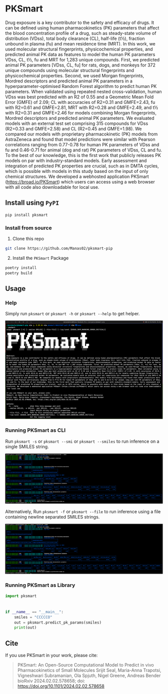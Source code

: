 # PKSmart

Drug exposure is a key contributor to the safety and efficacy of drugs. It can be defined using human pharmacokinetics (PK) parameters that affect the blood concentration profile of a drug, such as steady-state volume of distribution (VDss), total body clearance (CL), half-life (t½), fraction unbound in plasma (fu) and mean residence time (MRT). In this work, we used molecular structural fingerprints, physicochemical properties, and predicted animal PK data as features to model the human PK parameters VDss, CL, t½, fu and MRT for 1,283 unique compounds. First, we predicted animal PK parameters [VDss, CL, fu] for rats, dogs, and monkeys for 372 unique compounds using molecular structural fingerprints and physicochemical properties. Second, we used Morgan fingerprints, Mordred descriptors and predicted animal PK parameters in a hyperparameter-optimised Random Forest algorithm to predict human PK parameters. When validated using repeated nested cross-validation, human VDss was best predicted with an R2 of 0.55 and a Geometric Mean Fold Error (GMFE) of 2.09; CL with accuracies of R2=0.31 and GMFE=2.43, fu with R2=0.61 and GMFE=2.81, MRT with R2=0.28 and GMFE=2.49, and t½ with R2=0.31 and GMFE=2.46 for models combining Morgan fingerprints, Mordred descriptors and predicted animal PK parameters. We evaluated models with an external test set comprising 315 compounds for VDss (R2=0.33 and GMFE=2.58) and CL (R2=0.45 and GMFE=1.98). We compared our models with proprietary pharmacokinetic (PK) models from AstraZeneca and found that model predictions were similar with Pearson correlations ranging from 0.77-0.78 for human PK parameters of VDss and fu and 0.46-0.71 for animal (dog and rat) PK parameters of VDss, CL and fu. To the best of our knowledge, this is the first work that publicly releases PK models on par with industry-standard models. Early assessment and integration of predicted PK properties are crucial, such as in DMTA cycles, which is possible with models in this study based on the input of only chemical structures. We developed a webhosted application PKSmart (https://broad.io/PKSmart) which users can access using a web browser with all code also downloadable for local use.

## Install using `PyPI`

```sh
pip install pksmart
```

### Install from source

1. Clone this repo
```sh
git clone https://github.com/Manas02/pksmart-pip
```

2. Install the `PKSmart` Package
```sh
poetry install
poetry build
```

## Usage 

### Help
Simply run `pksmart` or `pksmart -h` or `pksmart --help` to get helper.

![](https://github.com/Manas02/pksmart-pip/raw/main/pksmart_help.png?raw=True)

### Running PKSmart as CLI
Run `pksmart -s` or `pksmart --smi` or `pksmart --smiles` to run inference on a single SMILES string.

![](https://github.com/Manas02/pksmart-pip/raw/main/pksmart_run_smiles.png?raw=True)

Alternatively, Run `pksmart -f` or `pksmart --file` to run inference using a file containing newline separated SMILES strings.

![](https://github.com/Manas02/pksmart-pip/raw/main/pksmart_run_file.png?raw=True)

### Running PKSmart as Library

```py
import pksmart


if __name__ == "__main__":
    smiles = "CCCCCO"
    out = pksmart.predict_pk_params(smiles)
    print(out)
```

## Cite

If you use PKSmart in your work, please cite:

> PKSmart: An Open-Source Computational Model to Predict in vivo Pharmacokinetics of Small Molecules
> Srijit Seal, Maria-Anna Trapotsi, Vigneshwari Subramanian, Ola Spjuth, Nigel Greene, Andreas Bender
> bioRxiv 2024.02.02.578658; doi: https://doi.org/10.1101/2024.02.02.578658